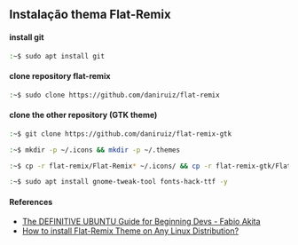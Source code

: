 ## Instalação thema Flat-Remix

#### install git 
```bash
:~$ sudo apt install git
```
#### clone repository flat-remix
```bash
:~$ sudo clone https://github.com/daniruiz/flat-remix
```

#### clone the other repository (GTK theme)
```bash
:~$ git clone https://github.com/daniruiz/flat-remix-gtk
```
```bash
:~$ mkdir -p ~/.icons && mkdir -p ~/.themes
```
```bash
:~$ cp -r flat-remix/Flat-Remix* ~/.icons/ && cp -r flat-remix-gtk/Flat-Remix-GTK* ~/.themes/
```
```bash
:~$ sudo apt install gnome-tweak-tool fonts-hack-ttf -y
```

#### References
* [The DEFINITIVE UBUNTU Guide for Beginning Devs - Fabio Akita](https://www.youtube.com/watch?v=epiyExCyb2s)
* [How to install Flat-Remix Theme on Any Linux Distribution?](https://www.osradar.com/install-flat-remix-theme-ubuntu/)
